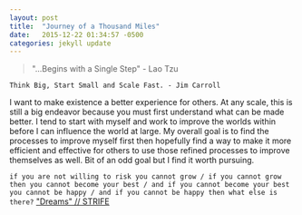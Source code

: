 ```yaml
---
layout: post
title:  "Journey of a Thousand Miles"
date:   2015-12-22 01:34:57 -0500
categories: jekyll update
---
```


> "...Begins with a Single Step" - Lao Tzu

`Think Big, Start Small and Scale Fast. - Jim Carroll`

I want to make existence a better experience for others.
At any scale, this is still a big endeavor because you must first understand what can be made better.
I tend to start with myself and work to improve the worlds within before I can influence the world at large.
My overall goal is to find the processes to improve myself first then hopefully find a way to make it more efficient and effective for others to use those refined processes to improve themselves as well.
Bit of an odd goal but I find it worth pursuing.

`if you are not willing to risk you cannot grow /
if you cannot grow then you cannot become your best /
and if you cannot become your best you cannot be happy /
and if you cannot be happy then what else is there?`
["Dreams" // STRIFE](https://www.youtube.com/watch?v=nO-j1oJW440)
